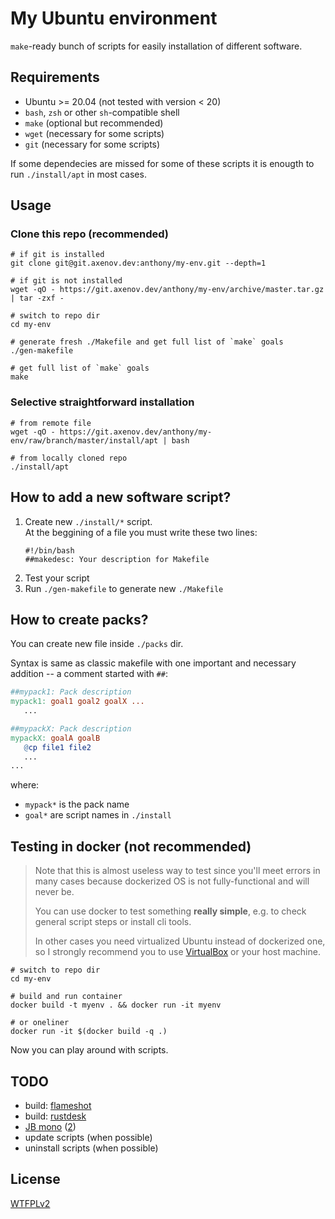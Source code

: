 # My Ubuntu environment

`make`-ready bunch of scripts for easily installation of different software.

## Requirements

* Ubuntu >= 20.04 (not tested with version < 20)
* `bash`, `zsh` or other `sh`-compatible shell
* `make` (optional but recommended)
* `wget` (necessary for some scripts)
* `git` (necessary for some scripts)

If some dependecies are missed for some of these scripts it is enougth to run `./install/apt` in most cases.

## Usage

### Clone this repo (recommended)

```shell
# if git is installed
git clone git@git.axenov.dev:anthony/my-env.git --depth=1

# if git is not installed
wget -qO - https://git.axenov.dev/anthony/my-env/archive/master.tar.gz | tar -zxf -

# switch to repo dir
cd my-env

# generate fresh ./Makefile and get full list of `make` goals
./gen-makefile

# get full list of `make` goals
make
```

### Selective straightforward installation

```shell
# from remote file
wget -qO - https://git.axenov.dev/anthony/my-env/raw/branch/master/install/apt | bash

# from locally cloned repo
./install/apt
```

## How to add a new software script?

1. Create new `./install/*` script.  
   At the beggining of a file you must write these two lines:
   ```shell
   #!/bin/bash
   ##makedesc: Your description for Makefile
   ```
2. Test your script
3. Run `./gen-makefile` to generate new `./Makefile`

## How to create packs?

You can create new file inside `./packs` dir.

Syntax is same as classic makefile with one important and necessary addition -- a comment started with `##`:

```makefile
##mypack1: Pack description
mypack1: goal1 goal2 goalX ...
   ...

##mypackX: Pack description
mypackX: goalA goalB
   @cp file1 file2
   ...
...
```

where:
* `mypack*` is the pack name
* `goal*` are script names in `./install`

## Testing in docker (not recommended)

> Note that this is almost useless way to test since you'll meet errors in many cases because dockerized OS is not fully-functional and will never be.
> 
> You can use docker to test something **really simple**, e.g. to check general script steps or install cli tools.
>
> In other cases you need virtualized Ubuntu instead of dockerized one, so I strongly recommend you to use [VirtualBox](https://www.virtualbox.org/wiki/Downloads) or your host machine.

```shell
# switch to repo dir
cd my-env

# build and run container 
docker build -t myenv . && docker run -it myenv

# or oneliner
docker run -it $(docker build -q .)
```

Now you can play around with scripts.

## TODO

* build: [flameshot](https://github.com/flameshot-org/flameshot#compilation)
* build: [rustdesk](https://github.com/rustdesk/rustdesk#build)
* [JB mono](https://www.jetbrains.com/ru-ru/lp/mono/#how-to-install) ([2](https://fonts.google.com/specimen/JetBrains+Mono))
* update scripts (when possible)
* uninstall scripts (when possible)

## License

[WTFPLv2](LICENSE)

